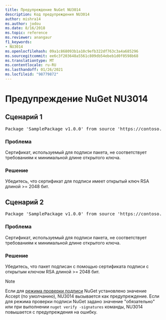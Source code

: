 ```yaml
---
title: Предупреждение NuGet NU3014
description: Код предупреждения NU3014
author: mishra14
ms.author: jodou
ms.date: 8/16/2018
ms.topic: reference
ms.reviewer: anangaur
f1_keywords:
- NU3014
ms.openlocfilehash: 09a1c868093b1a10c9efb322df763c3a4a685296
ms.sourcegitcommit: ee6c3f203648a5561c809db54ebeb1d0f0598b68
ms.translationtype: MT
ms.contentlocale: ru-RU
ms.lasthandoff: 01/26/2021
ms.locfileid: "98779872"
---
```

# <a name="nuget-warning-nu3014"></a>Предупреждение NuGet NU3014

## <a name="scenario-1"></a>Сценарий 1

<pre>Package 'SamplePackage v1.0.0' from source 'https://contoso.com/index.json': The signing certificate does not meet a minimum public key length requirement.</pre>

### <a name="issue"></a>Проблема

Сертификат, используемый для подписи пакета, не соответствует требованиям к минимальной длине открытого ключа.


### <a name="solution"></a>Решение

Убедитесь, что сертификат для подписи имеет открытый ключ RSA длиной >= 2048 бит.



## <a name="scenario-2"></a>Сценарий 2

<pre>Package 'SamplePackage v1.0.0' from source 'https://contoso.com/index.json': The primary signature's certificate does not meet a minimum public key length requirement.</pre>

### <a name="issue"></a>Проблема

Сертификат, используемый для подписи пакета, не соответствует требованиям к минимальной длине открытого ключа.


### <a name="solution"></a>Решение

Убедитесь, что пакет подписан с помощью сертификата подписи с открытым ключом RSA длиной >= 2048 бит.


> [!Note]
> Если для [режима проверки подписи](../../consume-packages/installing-signed-packages.md#configure-package-signature-requirements) NuGet установлено значение Accept (по умолчанию), NU3014 вызывается как предупреждение. Если для режима проверки подписи NuGet задано значение "обязательно" или при выполнении `nuget verify -signatures` команды, NU3014 повышается с предупреждения на ошибку. 
